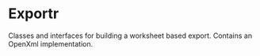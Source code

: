 # Exportr
Classes and interfaces for building a worksheet based export. Contains an OpenXml implementation.
